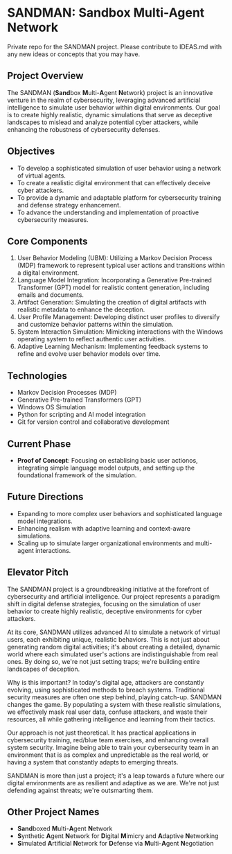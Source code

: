 # SANDMAN: Sandbox Multi-Agent Network

Private repo for the SANDMAN project. Please contribute to IDEAS.md with any new ideas or concepts that you may have.

## Project Overview

The SANDMAN (**Sand**box **M**ulti-**A**gent **N**etwork) project is an innovative venture in the realm of cybersecurity, leveraging advanced artificial intelligence to simulate user behavior within digital environments. Our goal is to create highly realistic, dynamic simulations that serve as deceptive landscapes to mislead and analyze potential cyber attackers, while enhancing the robustness of cybersecurity defenses.

## Objectives

- To develop a sophisticated simulation of user behavior using a network of virtual agents.
- To create a realistic digital environment that can effectively deceive cyber attackers.
- To provide a dynamic and adaptable platform for cybersecurity training and defense strategy enhancement.
- To advance the understanding and implementation of proactive cybersecurity measures.

## Core Components

1. User Behavior Modeling (UBM): Utilizing a Markov Decision Process (MDP) framework to represent typical user actions and transitions within a digital environment.
2. Language Model Integration: Incorporating a Generative Pre-trained Transformer (GPT) model for realistic content generation, including emails and documents.
3. Artifact Generation: Simulating the creation of digital artifacts with realistic metadata to enhance the deception.
4. User Profile Management: Developing distinct user profiles to diversify and customize behavior patterns within the simulation.
5. System Interaction Simulation: Mimicking interactions with the Windows operating system to reflect authentic user activities.
6. Adaptive Learning Mechanism: Implementing feedback systems to refine and evolve user behavior models over time.

## Technologies

- Markov Decision Processes (MDP)
- Generative Pre-trained Transformers (GPT)
- Windows OS Simulation
- Python for scripting and AI model integration
- Git for version control and collaborative development

## Current Phase

- **Proof of Concept**: Focusing on establising basic user actionos, integrating simple language model outputs, and setting up the foundational framework of the simulation.

## Future Directions

- Expanding to more complex user behaviors and sophisticated language model integrations.
- Enhancing realism with adaptive learning and context-aware simulations.
- Scaling up to simulate larger organizational environments and multi-agent interactions.

## Elevator Pitch

The SANDMAN project is a groundbreaking initiative at the forefront of cybersecurity and artificial intelligence. Our project represents a paradigm shift in digital defense strategies, focusing on the simulation of user behavior to create highly realistic, deceptive environments for cyber attackers.

At its core, SANDMAN utilizes advanced AI to simulate a network of virtual users, each exhibiting unique, realistic behaviors. This is not just about generating random digital activities; it's about creating a detailed, dynamic world where each simulated user's actions are indistinguishable from real ones. By doing so, we're not just setting traps; we're building entire landscapes of deception.

Why is this important? In today's digital age, attackers are constantly evolving, using sophisticated methods to breach systems. Traditional security measures are often one step behind, playing catch-up. SANDMAN changes the game. By populating a system with these realistic simulations, we effectively mask real user data, confuse attackers, and waste their resources, all while gathering intelligence and learning from their tactics.

Our approach is not just theoretical. It has practical applications in cybersecurity training, red/blue team exercises, and enhancing overall system security. Imagine being able to train your cybersecurity team in an environment that is as complex and unpredictable as the real world, or having a system that constantly adapts to emerging threats.

SANDMAN is more than just a project; it's a leap towards a future where our digital environments are as resilient and adaptive as we are. We're not just defending against threats; we're outsmarting them.

## Other Project Names

- **Sand**boxed **M**ulti-**A**gent **N**etwork
- **S**ynthetic **A**gent **N**etwork for **D**igital **M**imicry and **A**daptive **N**etworking
- **S**imulated **A**rtificial **N**etwork for **D**efense via **M**ulti-**A**gent **N**egotiation